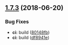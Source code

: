 ## [1.7.3](https://module.kopaxgroup.com/bootstrap-styled/navigation-bar/compare/v1.7.2...v1.7.3) (2018-06-20)


### Bug Fixes

* **ci:** build ([80148fb](https://module.kopaxgroup.com/bootstrap-styled/navigation-bar/commit/80148fb))
* **ci:** build ([df8941e](https://module.kopaxgroup.com/bootstrap-styled/navigation-bar/commit/df8941e))
